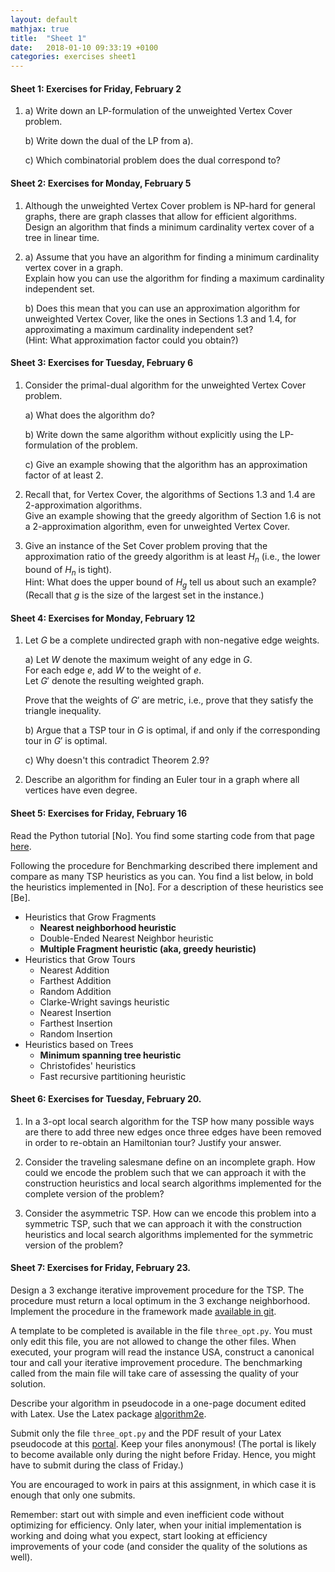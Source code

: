 ```yaml
---
layout: default
mathjax: true
title:  "Sheet 1"
date:   2018-01-10 09:33:19 +0100
categories: exercises sheet1
---
```


#### Sheet 1: Exercises for Friday, February 2


1. a) Write down an LP-formulation of the unweighted Vertex Cover problem.

   b) Write down the dual of the LP from a).

   c) Which combinatorial problem does the dual correspond to?


#### Sheet 2: <a name="sheet2"></a> Exercises for Monday, February 5

1.  Although the unweighted Vertex Cover problem is NP-hard for general graphs,
    there are graph classes that allow for efficient algorithms.  
    Design an algorithm that finds a minimum cardinality vertex cover
    of a tree in linear time.

2.  a) Assume that you have an algorithm for finding a minimum
       cardinality vertex cover in a graph.   
       Explain how you can use the algorithm for finding a
       maximum cardinality independent set.

    b) Does this mean that you can use an approximation algorithm for
       unweighted Vertex Cover, like the ones in Sections 1.3 and 1.4,
       for approximating a maximum cardinality independent set? 
       <br>
      (Hint: What approximation factor could you obtain?)


#### Sheet 3: <a name="sheet3"></a> Exercises for Tuesday, February 6

1.  Consider the primal-dual algorithm for the unweighted Vertex Cover
    problem.
    
    a) What does the algorithm do?

    b) Write down the same algorithm without explicitly using the
       LP-formulation of the problem.
    
    c) Give an example showing that the algorithm has an approximation
       factor of at least 2.

2. Recall that, for Vertex Cover, the algorithms of Sections 1.3 and
   1.4 are 2-approximation algorithms.
   <br>
   Give an example showing that the greedy algorithm of Section 1.6 is
   not a 2-approximation algorithm, even for unweighted Vertex Cover.

3. Give an instance of the Set Cover problem proving that the
   approximation ratio of the greedy algorithm is at least $H_n$
   (i.e., the lower bound of $H_n$ is tight).  
   Hint: What does the upper bound of $H_g$ tell us about such an
   example?
   (Recall that $g$ is the size of the largest set in the instance.)


#### Sheet 4: <a name="sheet4"></a> Exercises for Monday, February 12

1.  Let $G$ be a complete undirected graph with non-negative edge
    weights.

    a) Let $W$ denote the maximum weight of any edge in $G$.  
       For each edge $e$, add $W$ to the weight of $e$.  
       Let $G'$ denote the resulting weighted graph.

       Prove that the weights of $G'$ are metric, i.e., prove that
       they satisfy the triangle inequality.

    b) Argue that a TSP tour in $G$ is optimal, if and only if the
       corresponding tour in $G'$ is optimal.

    c) Why doesn't this contradict Theorem 2.9?

2. Describe an algorithm for finding an Euler tour in a graph where
   all vertices have even degree.
   
   
   
#### Sheet 5: <a name="sheet5"></a> Exercises for Friday, February 16
   
   
Read the Python tutorial [No]. You find some starting code from that
page [here](https://github.com/DM865/TSP).

Following the procedure for Benchmarking described there implement and
compare as many TSP heuristics as you can. You find a list below, in
bold the heuristics implemented in [No]. For a description of these
heuristics see [Be].

- Heuristics that Grow Fragments
	+ **Nearest neighborhood heuristic**
	+ Double-Ended Nearest Neighbor heuristic
	+ **Multiple Fragment heuristic (aka, greedy heuristic)**
- Heuristics that Grow Tours
	+ Nearest Addition
	+ Farthest Addition
	+ Random Addition
	+ Clarke-Wright savings heuristic
	+ Nearest Insertion
	+ Farthest Insertion
	+ Random Insertion
- Heuristics based on Trees
	+ **Minimum spanning tree heuristic**
	+ Christofides' heuristics
	+ Fast recursive partitioning heuristic



#### Sheet 6: <a name="sheet6"></a> Exercises for Tuesday, February 20.


1. In a 3-opt local search algorithm for the TSP how many possible ways
   are there to add three new edges once three edges have been removed
   in order to re-obtain an Hamiltonian tour? Justify your answer.

2. Consider the traveling salesmane define on an incomplete graph. How
   could we encode the problem such that we can approach it with the
   construction heuristics and local search algorithms implemented for
   the complete version of the problem? 

2. Consider the asymmetric TSP. How can we encode this problem into a
   symmetric TSP, such that we can approach it with the construction
   heuristics and local search algorithms implemented for the symmetric
   version of the problem?



#### Sheet 7: <a name="sheet7"></a> Exercises for Friday, February 23.


Design a 3 exchange iterative improvement procedure for the TSP.  The
procedure must return a local optimum in the 3 exchange neighborhood.
Implement the procedure in the framework made
[available in git](https://github.com/DM865/TSP).

A template to be completed is available in the file `three_opt.py`. You must
only edit this file, you are not allowed to change the other files.
When executed, your program will read the instance USA, construct a
canonical tour and call your iterative improvement procedure. The
benchmarking called from the main file will take care of assessing the
quality of your solution.

Describe your algorithm in pseudocode in a one-page document edited with
Latex. Use the Latex package
[algorithm2e](https://ctan.org/pkg/algorithm2e?lang=en).

Submit only the file `three_opt.py` and the PDF result of your Latex
pseudocode at this [portal](http://valkyrien.imada.sdu.dk/). Keep your
files anonymous! (The portal is likely to become available only during
the night before Friday. Hence, you might have to submit during the
class of Friday.)

You are encouraged to work in pairs at this assignment, in which case it is
enough that only one submits.

Remember: start out with simple and even inefficient code without
optimizing for efficiency. Only later, when your initial implementation
is working and doing what you expect, start looking at efficiency
improvements of your code (and consider the quality of the solutions as
well).
